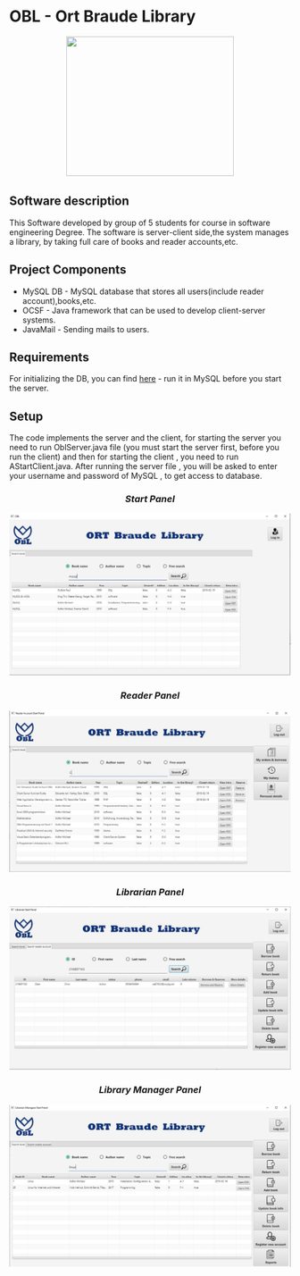  # OBL - Ort Braude Library
 
<p align="center"><img src="https://github.com/ziper02/Ort-Braude-Library/blob/master/Projecton/icons/OBL_logo2.gif" height="250" width="300" /></p>
  
## Software description  
This Software developed by group of 5 students for course in software engineering Degree.
The software is server-client side,the system manages a library, by taking full care of books and reader accounts,etc.

## Project Components  
* MySQL DB - MySQL database that stores all users(include reader account),books,etc.  
* OCSF - Java framework that can be used to develop client-server systems. 
* JavaMail - Sending mails to users.

## Requirements
For initializing the DB, you can find [here](https://github.com/ziper02/Ort-Braude-Library/blob/master/initDB.sql) - run it in MySQL before you start the server.  

## Setup
The code implements the server and the client, for starting the server you need to run OblServer.java file (you must start the server first, before you run the client) and then for starting the client , you need to run AStartClient.java. 
After running the server file , you will be asked to enter your username and password of MySQL , to get access to database.  

### _<p align="center"> Start Panel </p>_
![alt text](https://github.com/ziper02/Ort-Braude-Library/blob/master/images/init.JPG "Start Panel")

### _<p align="center"> Reader Panel </p>_
![alt text](https://github.com/ziper02/Ort-Braude-Library/blob/master/images/reader.JPG "Reader Panel")
  
### _<p align="center"> Librarian Panel</h3> </p>_  
![alt text](https://github.com/ziper02/Ort-Braude-Library/blob/master/images/lab.JPG "Librarian Panel")
  
### _<p align="center"> Library Manager Panel </p>_ 
![alt text](https://github.com/ziper02/Ort-Braude-Library/blob/master/images/manager.JPG "Library Manager Panel")

